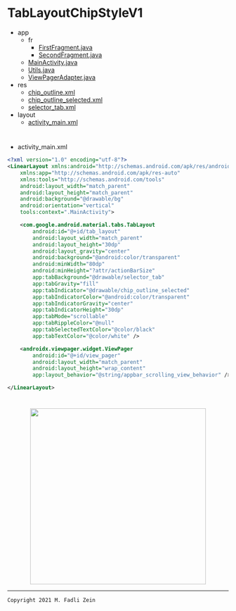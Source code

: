 # TabLayoutChipStyleV1

- app
  - fr
    - [FirstFragment.java](https://github.com/gzeinnumer/TabLayoutChipStyleV1/blob/master/app/src/main/java/com/gzeinnumer/tablayoutchipstylev1/fr/FirstFragment.java)
    - [SecondFragment.java](https://github.com/gzeinnumer/TabLayoutChipStyleV1/blob/master/app/src/main/java/com/gzeinnumer/tablayoutchipstylev1/fr/SecondFragment.java)
  - [MainActivity.java](https://github.com/gzeinnumer/TabLayoutChipStyleV1/blob/master/app/src/main/java/com/gzeinnumer/tablayoutchipstylev1/MainActivity.java)
  - [Utils.java](https://github.com/gzeinnumer/TabLayoutChipStyleV1/blob/master/app/src/main/java/com/gzeinnumer/tablayoutchipstylev1/Utils.java)
  - [ViewPagerAdapter.java](https://github.com/gzeinnumer/TabLayoutChipStyleV1/blob/master/app/src/main/java/com/gzeinnumer/tablayoutchipstylev1/ViewPagerAdapter.java)
- res
  - [chip_outline.xml](https://github.com/gzeinnumer/TabLayoutChipStyleV1/blob/master/app/src/main/res/drawable/chip_outline.xml)
  - [chip_outline_selected.xml](https://github.com/gzeinnumer/TabLayoutChipStyleV1/blob/master/app/src/main/res/drawable/chip_outline_selected.xml)
  - [selector_tab.xml](https://github.com/gzeinnumer/TabLayoutChipStyleV1/blob/master/app/src/main/res/drawable/selector_tab.xml)
- layout
  - [activity_main.xml](https://github.com/gzeinnumer/TabLayoutChipStyleV1/blob/master/app/src/main/res/layout/activity_main.xml)

#

- activity_main.xml
```xml
<?xml version="1.0" encoding="utf-8"?>
<LinearLayout xmlns:android="http://schemas.android.com/apk/res/android"
    xmlns:app="http://schemas.android.com/apk/res-auto"
    xmlns:tools="http://schemas.android.com/tools"
    android:layout_width="match_parent"
    android:layout_height="match_parent"
    android:background="@drawable/bg"
    android:orientation="vertical"
    tools:context=".MainActivity">

    <com.google.android.material.tabs.TabLayout
        android:id="@+id/tab_layout"
        android:layout_width="match_parent"
        android:layout_height="30dp"
        android:layout_gravity="center"
        android:background="@android:color/transparent"
        android:minWidth="80dp"
        android:minHeight="?attr/actionBarSize"
        app:tabBackground="@drawable/selector_tab"
        app:tabGravity="fill"
        app:tabIndicator="@drawable/chip_outline_selected"
        app:tabIndicatorColor="@android:color/transparent"
        app:tabIndicatorGravity="center"
        app:tabIndicatorHeight="30dp"
        app:tabMode="scrollable"
        app:tabRippleColor="@null"
        app:tabSelectedTextColor="@color/black"
        app:tabTextColor="@color/white" />

    <androidx.viewpager.widget.ViewPager
        android:id="@+id/view_pager"
        android:layout_width="match_parent"
        android:layout_height="wrap_content"
        app:layout_behavior="@string/appbar_scrolling_view_behavior" />

</LinearLayout>
```

#

<p align="center">
  <img src="https://github.com/gzeinnumer/TabLayoutChipStyleV1/blob/master/preview/example1.jpg" width="400"/>
</p>

---

```
Copyright 2021 M. Fadli Zein
```